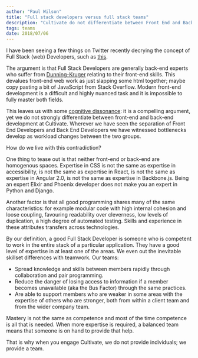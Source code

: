 ```yaml
---
author: "Paul Wilson"
title: "Full stack developers versus full stack teams"
description: "Cultivate do not differentiate between Front End and Back End Developers, yet we acknowledge that expertise in either field is too difficult for most people to achieve. How do we resolve this apparent contradiction?"
tags: teams
date: 2018/07/06
---
```


I have been seeing a few things on Twitter recently decrying the concept of Full Stack (web) Developers, such as [this](https://twitter.com/lenar_io/status/1011984130135842816).

The argument is that Full Stack Developers are generally back-end experts who suffer from [Dunning-Kruger](https://en.wikipedia.org/wiki/Dunning–Kruger_effect) relating to their front-end skills. This devalues front-end web work as just slapping some html together; maybe copy pasting a bit of JavaScript from Stack Overflow. Modern front-end development is a difficult and highly nuanced task and it is impossible to fully master both fields.

This leaves us with some [cognitive dissonance](https://en.wikipedia.org/wiki/Cognitive_dissonance): it is a compelling argument, yet we do not strongly differentiate between front-end and back-end development at Cultivate. Wherever we have seen the separation of Front End Developers and Back End Developers we have witnessed bottlenecks develop as workload changes between the two groups.

How do we live with this contradiction?

One thing to tease out is that neither front-end or back-end are homogenous spaces. Expertise in CSS is not the same as expertise in accessibility, is not the same as expertise in React, is not the same as expertise in Angular 2.0, is not the same as expertise in Backbone.js. Being an expert Elixir and Phoenix developer does not make you an expert in Python and Django.

Another factor is that all good programming shares many of the same characteristics: for example modular code with high internal cohesion and loose coupling, favouring readability over cleverness, low levels of duplication, a high degree of automated testing. Skills and experience in these attributes transfers across technologies.

By our definition, a good Full Stack Developer is someone who is competent to work in the entire stack of a particular application. They have a good level of expertise in at least one of the areas. We even out the inevitable skillset differences with teamwork. Our teams:

* Spread knowledge and skills between members rapidly through collaboration and pair programming.
* Reduce the danger of losing access to information if a member becomes unavailable (aka the Bus Factor) through the same practices.
* Are able to support members who are weaker in some areas with the expertise of others who are stronger, both from within a client team and from the wider company team.

Mastery is not the same as competence and most of the time competence is all that is needed. When more expertise is required, a balanced team means that someone is on hand to provide that help.

That is why when you engage Cultivate, we do not provide individuals; we provide a team.
